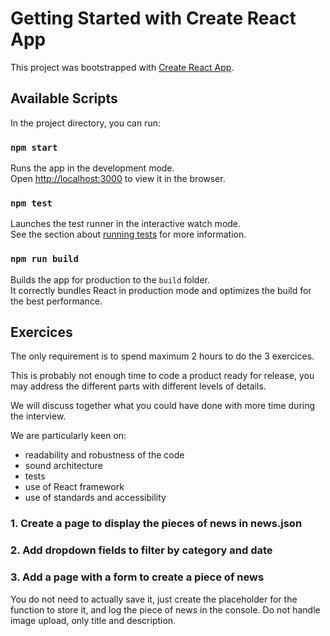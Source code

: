 # Getting Started with Create React App

This project was bootstrapped with [Create React App](https://github.com/facebook/create-react-app).

## Available Scripts

In the project directory, you can run:

### `npm start`

Runs the app in the development mode.\
Open [http://localhost:3000](http://localhost:3000) to view it in the browser.

### `npm test`

Launches the test runner in the interactive watch mode.\
See the section about [running tests](https://facebook.github.io/create-react-app/docs/running-tests) for more information.

### `npm run build`

Builds the app for production to the `build` folder.\
It correctly bundles React in production mode and optimizes the build for the best performance.

## Exercices

The only requirement is to spend maximum 2 hours to do the 3 exercices.

This is probably not enough time to code a product ready for release, you may address the different parts with different levels of details.

We will discuss together what you could have done with more time during the interview.

We are particularly keen on:
- readability and robustness of the code
- sound architecture
- tests
- use of React framework
- use of standards and accessibility
 

### 1. Create a page to display the pieces of news in news.json

### 2. Add dropdown fields to filter by category and date

### 3. Add a page with a form to create a piece of news
You do not need to actually save it, just create the placeholder for the function to store it,
and log the piece of news in the console. 
Do not handle image upload, only title and description.